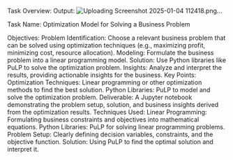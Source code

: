 Task Overview:
Output:
![Uploading Screenshot 2025-01-04 112418.png…]()


Task Name: Optimization Model for Solving a Business Problem

Objectives:
Problem Identification: Choose a relevant business problem that can be solved using optimization techniques (e.g., maximizing profit, minimizing cost, resource allocation).
Modeling: Formulate the business problem into a linear programming model.
Solution: Use Python libraries like PuLP to solve the optimization problem.
Insights: Analyze and interpret the results, providing actionable insights for the business.
Key Points:
Optimization Techniques: Linear programming or other optimization methods to find the best solution.
Python Libraries: PuLP to model and solve the optimization problem.
Deliverable: A Jupyter notebook demonstrating the problem setup, solution, and business insights derived from the optimization results.
Techniques Used:
Linear Programming: Formulating business constraints and objectives into mathematical equations.
Python Libraries: PuLP for solving linear programming problems.
Problem Setup: Clearly defining decision variables, constraints, and the objective function.
Solution: Using PuLP to find the optimal solution and interpret it.
